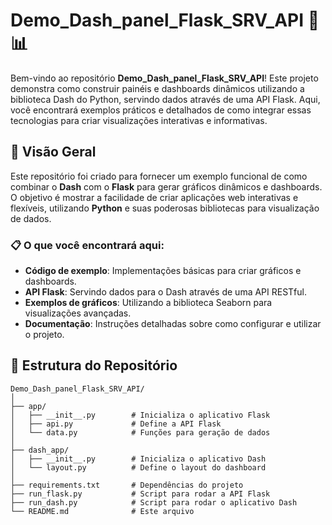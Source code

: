 # Demo_Dash_panel_Flask_SRV_API 🚀📊

Bem-vindo ao repositório **Demo_Dash_panel_Flask_SRV_API**! Este projeto demonstra como construir painéis e dashboards dinâmicos utilizando a biblioteca Dash do Python, servindo dados através de uma API Flask. Aqui, você encontrará exemplos práticos e detalhados de como integrar essas tecnologias para criar visualizações interativas e informativas.

## 🚀 Visão Geral

Este repositório foi criado para fornecer um exemplo funcional de como combinar o **Dash** com o **Flask** para gerar gráficos dinâmicos e dashboards. O objetivo é mostrar a facilidade de criar aplicações web interativas e flexíveis, utilizando **Python** e suas poderosas bibliotecas para visualização de dados.

### 📋 O que você encontrará aqui:

- **Código de exemplo**: Implementações básicas para criar gráficos e dashboards.
- **API Flask**: Servindo dados para o Dash através de uma API RESTful.
- **Exemplos de gráficos**: Utilizando a biblioteca Seaborn para visualizações avançadas.
- **Documentação**: Instruções detalhadas sobre como configurar e utilizar o projeto.

## 📁 Estrutura do Repositório

```plaintext
Demo_Dash_panel_Flask_SRV_API/
│
├── app/
│   ├── __init__.py        # Inicializa o aplicativo Flask
│   ├── api.py             # Define a API Flask
│   └── data.py            # Funções para geração de dados
│
├── dash_app/
│   ├── __init__.py        # Inicializa o aplicativo Dash
│   └── layout.py          # Define o layout do dashboard
│
├── requirements.txt       # Dependências do projeto
├── run_flask.py           # Script para rodar a API Flask
├── run_dash.py            # Script para rodar o aplicativo Dash
└── README.md              # Este arquivo
```

